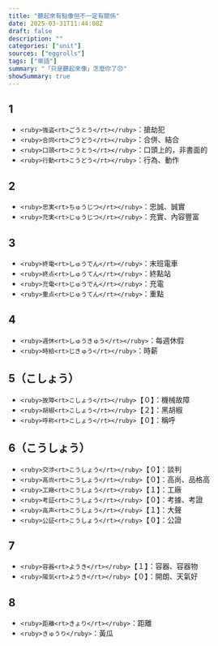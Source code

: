 ```yaml
---
title: "聽起來有點像但不一定有關係"
date: 2025-03-31T11:44:08Z
draft: false
description: ""
categories: ["unit"]
sources: ["eggrolls"]
tags: ["単語"]
summary: "「只是聽起來像」怎麼你了😠"
showSummary: true
---
```


## 1

- `<ruby>強盗<rt>ごうとう</rt></ruby>`：搶劫犯
- `<ruby>合同<rt>ごうどう</rt></ruby>`：合併、結合
- `<ruby>口頭<rt>こうとう</rt></ruby>`：口頭上的，非書面的
- `<ruby>行動<rt>こうどう</rt></ruby>`：行為、動作

## 2

- `<ruby>忠実<rt>ちゅうじつ</rt></ruby>`：忠誠、誠實
- `<ruby>充実<rt>じゅうじつ</rt></ruby>`：充實、內容豐富

## 3

- `<ruby>終電<rt>しゅうでん</rt></ruby>`：末班電車
- `<ruby>終点<rt>しゅうてん</rt></ruby>`：終點站
- `<ruby>充電<rt>じゅうでん</rt></ruby>`：充電
- `<ruby>重点<rt>じゅうてん</rt></ruby>`：重點

## 4

- `<ruby>週休<rt>しゅうきゅう</rt></ruby>`：每週休假
- `<ruby>時給<rt>じきゅう</rt></ruby>`：時薪

## 5（こしょう）

- `<ruby>故障<rt>こしょう</rt></ruby>`【０】：機械故障
- `<ruby>胡椒<rt>こしょう</rt></ruby>`【２】：黑胡椒
- `<ruby>呼称<rt>こしょう</rt></ruby>`【０】：稱呼

## 6（こうしょう）

- `<ruby>交渉<rt>こうしょう</rt></ruby>`【０】：談判
- `<ruby>高尚<rt>こうしょう</rt></ruby>`【０】：高尚、品格高
- `<ruby>工廠<rt>こうしょう</rt></ruby>`【１】：工廠
- `<ruby>考証<rt>こうしょう</rt></ruby>`【０】：考據、考證
- `<ruby>高声<rt>こうしょう</rt></ruby>`【１】：大聲
- `<ruby>公証<rt>こうしょう</rt></ruby>`【０】：公證

## 7

- `<ruby>容器<rt>ようき</rt></ruby>`【１】：容器、容器物 
- `<ruby>陽気<rt>ようき</rt></ruby>`【０】：開朗、天氣好

## 8

- `<ruby>距離<rt>きょり</rt></ruby>`：距離
- `<ruby>きゅうり</ruby>`：黃瓜
